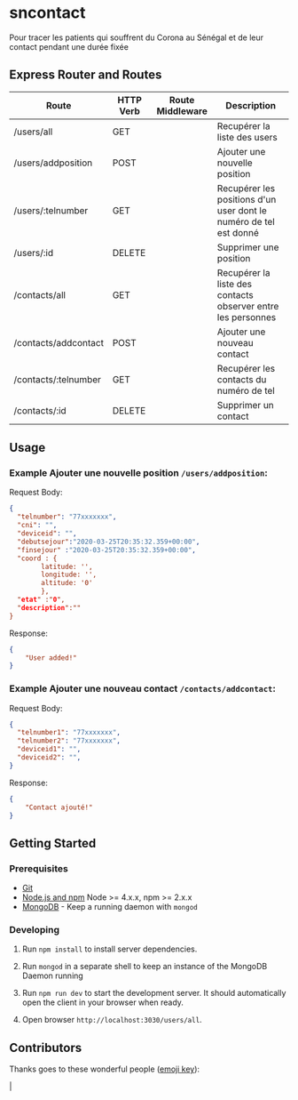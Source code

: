 # sncontact
Pour tracer les patients qui souffrent du Corona au Sénégal et de leur contact pendant une durée fixée


## Express Router and Routes

| Route           | HTTP Verb | Route Middleware   | Description                          |
| --------------- | --------- | ------------------ | ------------------------------------ |
| /users/all      | GET       |                    | Recupérer la liste des users         |
| /users/addposition      | POST      |                    | Ajouter une nouvelle position                  |
| /users/:telnumber  | GET       |   | Recupérer les positions d'un user dont le numéro de tel est donné                |
| /users/:id  | DELETE    |  | Supprimer une position |
| /contacts/all      | GET       |                    | Recupérer la liste des contacts observer entre les personnes         |
| /contacts/addcontact      | POST      |                    | Ajouter une nouveau contact                  |
| /contacts/:telnumber  | GET       |   | Recupérer les  contacts du numéro de tel                 |
| /contacts/:id  | DELETE    |  | Supprimer un contact |


## Usage

### Example **Ajouter une nouvelle position** `/users/addposition`:

Request Body:
```json
{
  "telnumber": "77xxxxxxx",
  "cni": "",
  "deviceid": "",
  "debutsejour":"2020-03-25T20:35:32.359+00:00",
  "finsejour" :"2020-03-25T20:35:32.359+00:00",
  "coord : {
        latitude: '',
        longitude: '',
        altitude: '0'
        },
  "etat" :"0",
  "description":""
}
```

Response:
```json
{
    "User added!"
}
```
### Example **Ajouter une nouveau contact** `/contacts/addcontact`:

Request Body:
```json
{
  "telnumber1": "77xxxxxxx",
  "telnumber2": "77xxxxxxx",
  "deviceid1": "",
  "deviceid2": "",
}
```

Response:
```json
{
    "Contact ajouté!"
}
```


## Getting Started

### Prerequisites

- [Git](https://git-scm.com/)
- [Node.js and npm](nodejs.org) Node >= 4.x.x, npm >= 2.x.x
- [MongoDB](https://www.mongodb.org/) - Keep a running daemon with `mongod`

### Developing

1. Run `npm install` to install server dependencies.

2. Run `mongod` in a separate shell to keep an instance of the MongoDB Daemon running

3. Run `npm run dev` to start the development server. It should automatically open the client in your browser when ready.

4. Open browser `http://localhost:3030/users/all`.


## Contributors

Thanks goes to these wonderful people ([emoji key](https://github.com/kentcdodds/all-contributors#emoji-key)):

<!-- ALL-CONTRIBUTORS-LIST:START - Do not remove or modify this section -->
| 
<!-- ALL-CONTRIBUTORS-LIST:END -->
